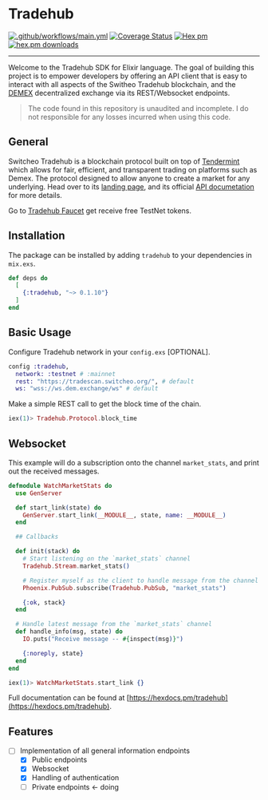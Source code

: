 # Tradehub

[![.github/workflows/main.yml](https://github.com/anhmv/tradehub-elixir/actions/workflows/main.yml/badge.svg?branch=master)](https://github.com/anhmv/tradehub-elixir/actions/workflows/main.yml)
[![Coverage Status](https://coveralls.io/repos/github/anhmv/tradehub-elixir/badge.svg?branch=master)](https://coveralls.io/github/anhmv/tradehub-elixir?branch=master)
[![Hex pm](https://img.shields.io/hexpm/v/tradehub.svg?style=flat)](https://hex.pm/packages/tradehub)
[![hex.pm downloads](https://img.shields.io/hexpm/dt/tradehub.svg?style=flat)](https://hex.pm/packages/tradehub)

---

Welcome to the Tradehub SDK for Elixir language. The goal of building this project is to empower
developers by offering an API client that is easy to interact with all aspects of the Switheo Tradehub
blockchain, and the [DEMEX](https://app.dem.exchange/) decentralized exchange via its REST/Websocket endpoints.

> The code found in this repository is unaudited and incomplete. I do not responsible for any losses incurred when using this code.

## General

Switcheo Tradehub is a blockchain protocol built on top of [Tendermint](https://tendermint.com) which allows for fair, efficient, and transparent trading on platforms such as Demex. The protocol
designed to allow anyone to create a market for any underlying. Head over to its
[landing page](https://www.switcheo.com/), and its official [API documetation](https://docs.switcheo.org) for more details.

Go to [Tradehub Faucet](https://t.me/the_tradehub_bot) get receive free TestNet tokens.

## Installation

The package can be installed by adding `tradehub` to your dependencies in `mix.exs`.

``` elixir
def deps do
  [
    {:tradehub, "~> 0.1.10"}
  ]
end
```

## Basic Usage

Configure Tradehub network in your `config.exs` [OPTIONAL].

``` elixir
config :tradehub,
  network: :testnet # :mainnet
  rest: "https://tradescan.switcheo.org/", # default
  ws: "wss://ws.dem.exchange/ws" # default
```

Make a simple REST call to get the block time of the chain.

``` elixir
iex(1)> Tradehub.Protocol.block_time
```

## Websocket

This example will do a subscription onto the channel `market_stats`, and print out the received messages.

``` elixir
defmodule WatchMarketStats do
  use GenServer

  def start_link(state) do
    GenServer.start_link(__MODULE__, state, name: __MODULE__)
  end

  ## Callbacks

  def init(stack) do
    # Start listening on the `market_stats` channel
    Tradehub.Stream.market_stats()

    # Register myself as the client to handle message from the channel
    Phoenix.PubSub.subscribe(Tradehub.PubSub, "market_stats")

    {:ok, stack}
  end

  # Handle latest message from the `market_stats` channel
  def handle_info(msg, state) do
    IO.puts("Receive message -- #{inspect(msg)}")

    {:noreply, state}
  end
end
```

``` elixir
iex(1)> WatchMarketStats.start_link {}
```

Full documentation can be found at [https://hexdocs.pm/tradehub](https://hexdocs.pm/tradehub).

## Features

* [ ] Implementation of all general information endpoints
  * [x] Public endpoints
  * [x] Websocket
  * [x] Handling of authentication
  * [ ] Private endpoints <- doing
